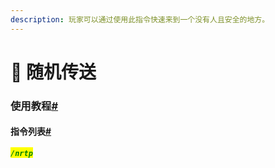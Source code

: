 ```yaml
---
description: 玩家可以通过使用此指令快速来到一个没有人且安全的地方。
---
```


# 🌠 随机传送

### 使用教程[#](https://doc.ultitools.ultikits.com/function/sui-ji-chuan-song.html#%E4%BD%BF%E7%94%A8%E6%95%99%E7%A8%8B) <a href="#shi-yong-jiao-cheng" id="shi-yong-jiao-cheng"></a>

#### 指令列表[#](https://doc.ultitools.ultikits.com/function/sui-ji-chuan-song.html#%E6%8C%87%E4%BB%A4%E5%88%97%E8%A1%A8) <a href="#zhi-ling-lie-biao" id="zhi-ling-lie-biao"></a>

_<mark style="color:green;">**`/nrtp`**</mark>_
